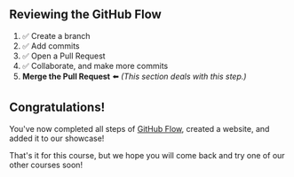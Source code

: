 [//]: # "This is used in both the CLI and Desktop course"

## Reviewing the GitHub Flow

1. :white_check_mark: Create a branch
1. :white_check_mark: Add commits
1. :white_check_mark: Open a Pull Request
1. :white_check_mark: Collaborate, and make more commits
1. **Merge the Pull Request** :arrow_left: _(This section deals with this step.)_

## Congratulations!

You've now completed all steps of [GitHub Flow](https://guides.github.com/introduction/flow/), created a website, and added it to our showcase!

That's it for this course, but we hope you will come back and try one of our other courses soon!
